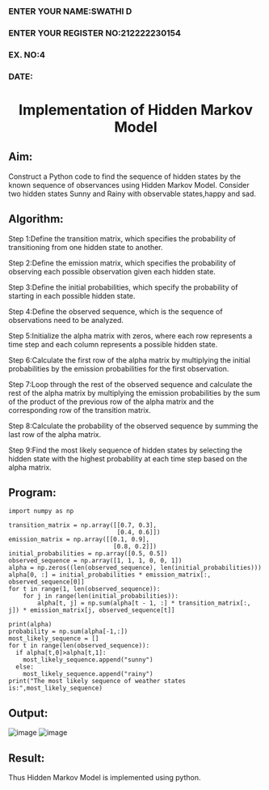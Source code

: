 <H3>ENTER YOUR NAME:SWATHI D
<H3>ENTER YOUR REGISTER NO:212222230154
<H3>EX. NO:4
<H3>DATE:
<H1 ALIGN =CENTER> Implementation of Hidden Markov Model</H1>

## Aim: 
Construct a Python code to find the sequence of hidden states by the known sequence of observances using Hidden Markov Model. Consider two hidden states Sunny and Rainy with observable states,happy and sad.

## Algorithm:

Step 1:Define the transition matrix, which specifies the probability of transitioning from  one hidden state to another.<br>

Step 2:Define the emission matrix, which specifies the probability of observing each possible observation given each hidden state.<br>

Step 3:Define the initial probabilities, which specify the probability of starting in each possible hidden state.<br>

Step 4:Define the observed sequence, which is the sequence of observations need to  be analyzed.<br>

Step 5:Initialize the alpha matrix with zeros, where each row represents a time step and each column represents a possible hidden state.<br>

Step 6:Calculate the first row of the alpha matrix by multiplying the initial  probabilities by the emission probabilities for the first observation.<br>

Step 7:Loop through the rest of the observed sequence and calculate the rest of the alpha matrix by multiplying the emission probabilities by the sum of the product of 
       the previous row of the alpha matrix and the corresponding row of the transition matrix.<br>
       
Step 8:Calculate the probability of the observed sequence by summing the last row of the alpha matrix.<br>

Step 9:Find the most likely sequence of hidden states by selecting the hidden state with the highest probability at each time step based on the alpha matrix.<br>

## Program:
```
import numpy as np

transition_matrix = np.array([[0.7, 0.3],
                              [0.4, 0.6]])
emission_matrix = np.array([[0.1, 0.9],
                             [0.8, 0.2]])
initial_probabilities = np.array([0.5, 0.5])
observed_sequence = np.array([1, 1, 1, 0, 0, 1])
alpha = np.zeros((len(observed_sequence), len(initial_probabilities)))
alpha[0, :] = initial_probabilities * emission_matrix[:, observed_sequence[0]]
for t in range(1, len(observed_sequence)):
    for j in range(len(initial_probabilities)):
        alpha[t, j] = np.sum(alpha[t - 1, :] * transition_matrix[:, j]) * emission_matrix[j, observed_sequence[t]]

print(alpha)
probability = np.sum(alpha[-1,:])
most_likely_sequence = []
for t in range(len(observed_sequence)):
  if alpha[t,0]>alpha[t,1]:
    most_likely_sequence.append("sunny")
  else:
    most_likely_sequence.append("rainy")
print("The most likely sequence of weather states is:",most_likely_sequence)
```

## Output:
![image](https://github.com/swathi22003343/Ex-4--AAI/assets/120440439/9bb46db3-c000-440c-bdb6-ba2388fc300a)
![image](https://github.com/swathi22003343/Ex-4--AAI/assets/120440439/59a0b62b-f283-474d-b585-7e2828e48329)



## Result:
Thus Hidden Markov Model is implemented using python.

